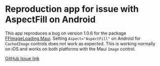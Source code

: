 # Reproduction app for issue with AspectFill on Android

This app reproduces a bug on version 1.0.6 for the package [FFImageLoading.Maui](https://github.com/microspaze/FFImageLoading.Maui).
Setting `Aspect="AspectFill"` on Android for `CachedImage` controls does not work as expected. This is working normally on iOS and works on both platforms with the Maui `Image` control.

[GitHub Issue link](https://github.com/microspaze/FFImageLoading.Maui/issues/13)